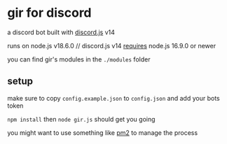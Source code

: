 # gir for discord

a discord bot built with [discord.js](https://github.com/discordjs/discord.js) v14

runs on node.js v18.6.0 // discord.js v14 [requires](https://github.com/discordjs/discord.js#installation) node.js 16.9.0 or newer

you can find gir's modules in the `./modules` folder

## setup

make sure to copy `config.example.json` to `config.json` and add your bots token

`npm install` then `node gir.js` should get you going

you might want to use something like [pm2](https://github.com/Unitech/pm2) to manage the process